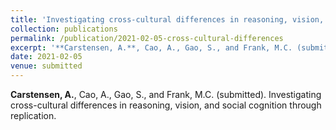 ```yaml
---
title: 'Investigating cross-cultural differences in reasoning, vision, and social cognition through replication'
collection: publications
permalink: /publication/2021-02-05-cross-cultural-differences
excerpt: '**Carstensen, A.**, Cao, A., Gao, S., and Frank, M.C. (submitted). Investigating cross-cultural differences in reasoning, vision, and social cognition through replication.'
date: 2021-02-05
venue: submitted
---
```

**Carstensen, A.**, Cao, A., Gao, S., and Frank, M.C. (submitted). Investigating cross-cultural differences in reasoning, vision, and social cognition through replication. 